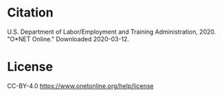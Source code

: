# Citation
U.S. Department of Labor/Employment and Training Administration, 2020. "O*NET Online." Downloaded 2020-03-12.

# License
CC-BY-4.0 https://www.onetonline.org/help/license